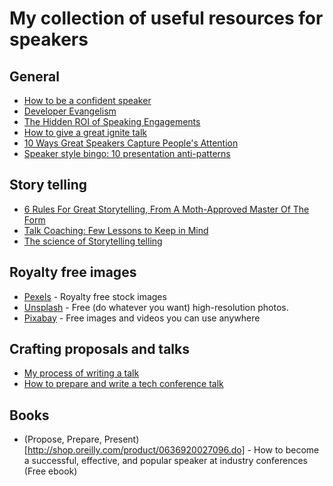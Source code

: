 # My collection of useful resources for speakers


## General
* [How to be a confident speaker](http://blog.sqisland.com/2012/06/how-to-be-confident-speaker.html)
* [Developer Evangelism](http://developer-evangelism.com/)
* [The Hidden ROI of Speaking Engagements](https://contently.com/strategist/2016/03/30/hidden-roi-speaking-engagements/)
* [How to give a great ignite talk](http://scottberkun.com/2009/how-to-give-a-great-ignite-talk/)
* [10 Ways Great Speakers Capture People's Attention](http://www.inc.com/sims-wyeth/how-to-capture-and-hold-audience-attention.html)
* [Speaker style bingo: 10 presentation anti-patterns](https://www.troyhunt.com/speaker-style-bingo-10-presentation/)

## Story telling
* [6 Rules For Great Storytelling, From A Moth-Approved Master Of The Form](http://www.fastcompany.com/3052152/how-i-get-it-done/6-rules-for-great-storytelling-from-a-moth-approved-master-of-the-form)
* [Talk Coaching: Few Lessons to Keep in Mind](http://gloriadwomoh.me/blog/lessons-talk-coaching-session/)
* [The science of Storytelling telling](https://blog.bufferapp.com/science-of-storytelling-why-telling-a-story-is-the-most-powerful-way-to-activate-our-brains)

## Royalty free images
* [Pexels](https://www.pexels.com) - Royalty free stock images  
* [Unsplash](https://unsplash.com/) - Free (do whatever you want) high-resolution photos.  
* [Pixabay](https://pixabay.com/) - Free images and videos you can use anywhere  

## Crafting proposals and talks
* [My process of writing a talk](https://medium.com/@skamille/my-process-writing-a-talk-de55a870f2e7#.mynj3bc92)
* [How to prepare and write a tech conference talk](http://wunder.schoenaberselten.com/2016/02/16/how-to-prepare-and-write-a-tech-conference-talk/)

## Books
* (Propose, Prepare, Present)[http://shop.oreilly.com/product/0636920027096.do] - How to become a successful, effective, and popular speaker at industry conferences (Free ebook)
